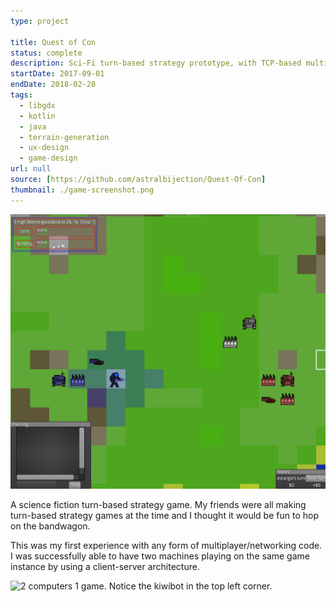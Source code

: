 ```yaml
---
type: project

title: Quest of Con
status: complete
description: Sci-Fi turn-based strategy prototype, with TCP-based multiplayer!
startDate: 2017-09-01
endDate: 2018-02-28
tags:
  - libgdx
  - kotlin
  - java
  - terrain-generation
  - ux-design
  - game-design
url: null
source: [https://github.com/astralbijection/Quest-Of-Con]
thumbnail: ./game-screenshot.png
---
```


![A screenshot from the game.](./game-screenshot.png)

A science fiction turn-based strategy game. My friends were all making turn-based strategy games at the time and I thought it would be fun to hop on the bandwagon.

This was my first experience with any form of multiplayer/networking code. I was successfully able to have two machines playing on the same game instance by using a client-server architecture.

![2 computers 1 game. Notice the kiwibot in the top left corner.](./multiplayer.jpg)

